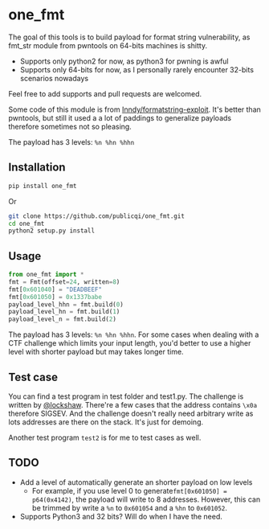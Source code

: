 # one_fmt
The goal of this tools is to build payload for format string vulnerability, as fmt_str module from pwntools on 64-bits machines is shitty.

+ Supports only python2 for now, as python3 for pwning is awful
+ Supports only 64-bits for now, as I personally rarely encounter 32-bits scenarios nowadays

Feel free to add supports and pull requests are welcomed.

Some code of this module is from [Inndy/formatstring-exploit](https://github.com/Inndy/formatstring-exploit). It's better than pwntools, but still it used a a lot of paddings to generalize payloads therefore sometimes not so pleasing.

The payload has 3 levels: `%n %hn %hhn`

## Installation

```sh
pip install one_fmt
```

Or

```sh
git clone https://github.com/publicqi/one_fmt.git
cd one_fmt
python2 setup.py install
```

## Usage

```python
from one_fmt import *
fmt = Fmt(offset=24, written=8)
fmt[0x601040] = "DEADBEEF"
fmt[0x601050] = 0x1337babe
payload_level_hhn = fmt.build(0)
payload_level_hn = fmt.build(1)
payload_level_n = fmt.build(2)
```

The payload has 3 levels: `%n %hn %hhn`. For some cases when dealing with a CTF challenge which limits your input length, you'd better to use a higher level with shorter payload but may takes longer time.

## Test case

You can find a test program in test folder and test1.py. The challenge is written by [@lockshaw](https://github.com/lockshaw). There're a few cases that the address contains `\x0a` therefore SIGSEV. And the challenge doesn't really need arbitrary write as lots addresses are there on the stack. It's just for demoing.

Another test program `test2` is for me to test cases as well.

## TODO

+ Add a level of automatically generate an shorter payload on low levels
  + For example, if you use level 0 to generate`fmt[0x601050] = p64(0x4142)`, the payload will write to 8 addresses. However, this can be trimmed by write a `%n` to `0x601054` and a `%hn` to `0x601052`.
+ Supports Python3 and 32 bits? Will do when I have the need.